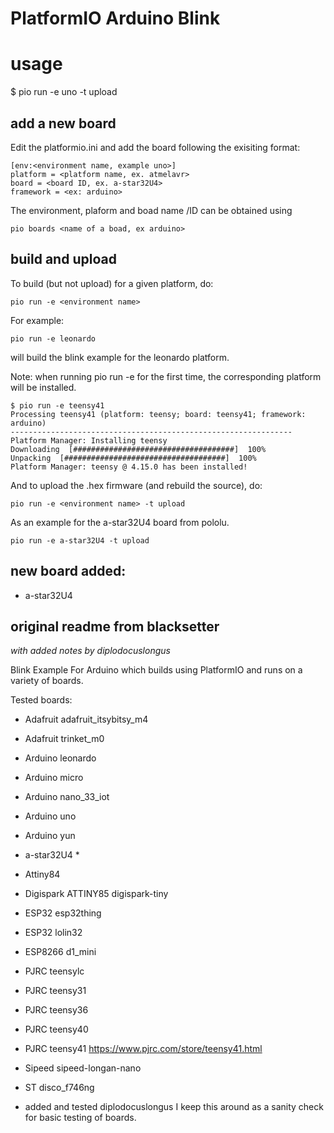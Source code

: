 # PlatformIO Arduino Blink


# usage

$ pio run -e uno -t upload
## add a new board

Edit the platformio.ini and add the board following the exisiting format:


    [env:<environment name, example uno>]
    platform = <platform name, ex. atmelavr>
    board = <board ID, ex. a-star32U4>
    framework = <ex: arduino>

The environment, plaform and boad name /ID can be obtained using

    pio boards <name of a boad, ex arduino> 


## build and upload

To build (but not upload) for a given platform, do:

    pio run -e <environment name>

For example:

    pio run -e leonardo

will build the blink example for the leonardo platform.

Note: when running pio run -e <environment> for the first time, the corresponding platform will be installed.

    $ pio run -e teensy41
    Processing teensy41 (platform: teensy; board: teensy41; framework: arduino)
    ---------------------------------------------------------------
    Platform Manager: Installing teensy
    Downloading  [####################################]  100%
    Unpacking  [####################################]  100%
    Platform Manager: teensy @ 4.15.0 has been installed!

And to upload the .hex firmware (and rebuild the source), do:

    pio run -e <environment name> -t upload

As an example for the a-star32U4 board from pololu.

    pio run -e a-star32U4 -t upload

## new board added:

- a-star32U4

## original readme from blacksetter

*with added notes by diplodocuslongus*

Blink Example For Arduino which builds using PlatformIO and runs on a variety of boards.

Tested boards:

 - Adafruit adafruit_itsybitsy_m4
 - Adafruit trinket_m0
 - Arduino leonardo
 - Arduino micro
 - Arduino nano_33_iot
 - Arduino uno
 - Arduino yun
 - a-star32U4 *


 - Attiny84
 - Digispark ATTINY85 digispark-tiny
 - ESP32 esp32thing
 - ESP32 lolin32
 - ESP8266 d1_mini
 - PJRC teensylc
 - PJRC teensy31
 - PJRC teensy36
 - PJRC teensy40
 - PJRC teensy41
https://www.pjrc.com/store/teensy41.html

 - Sipeed sipeed-longan-nano
 - ST disco_f746ng
 
* added and tested diplodocuslongus
I keep this around as a sanity check for basic testing of boards.
